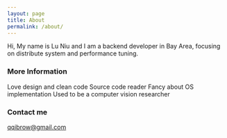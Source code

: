 ```yaml
---
layout: page
title: About
permalink: /about/
---
```


Hi, My name is Lu Niu and I am a backend developer in Bay Area, focusing on distribute system and performance tuning.

### More Information

Love design and clean code
Source code reader
Fancy about OS implementation
Used to be a computer vision researcher

### Contact me

[qqibrow@gmail.com](mailto:qqibrow@gmail.com)

